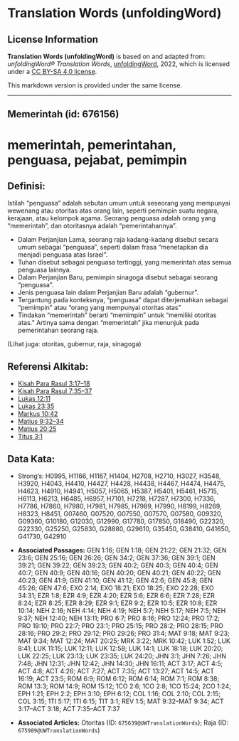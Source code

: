 # Translation Words (unfoldingWord)

## License Information

**Translation Words (unfoldingWord)** is based on and adapted from: _unfoldingWord® Translation Words_, [unfoldingWord](https://unfoldingword.org/utw), 2022, which is licensed under a [CC BY-SA 4.0 license](https://creativecommons.org/licenses/by-sa/4.0/legalcode.en).

This markdown version is provided under the same license.



--------------------------------

## Memerintah (id: 676156)

memerintah, pemerintahan, penguasa, pejabat, pemimpin
=====================================================

Definisi:
---------

Istilah “penguasa” adalah sebutan umum untuk seseorang yang mempunyai wewenang atau otoritas atas orang lain, seperti pemimpin suatu negara, kerajaan, atau kelompok agama. Seorang penguasa adalah orang yang “memerintah”, dan otoritasnya adalah “pemerintahannya”.

* Dalam Perjanjian Lama, seorang raja kadang\-kadang disebut secara umum sebagai “penguasa”, seperti dalam frasa “menetapkan dia menjadi penguasa atas Israel”.
* Tuhan disebut sebagai penguasa tertinggi, yang memerintah atas semua penguasa lainnya.
* Dalam Perjanjian Baru, pemimpin sinagoga disebut sebagai seorang “penguasa”.
* Jenis penguasa lain dalam Perjanjian Baru adalah “gubernur”.
* Tergantung pada konteksnya, “penguasa” dapat diterjemahkan sebagai “pemimpin” atau “orang yang mempunyai otoritas atas”
* Tindakan “memerintah” berarti “memimpin” untuk “memiliki otoritas atas.” Artinya sama dengan “memerintah” jika menunjuk pada pemerintahan seorang raja.

(Lihat juga: otoritas, gubernur, raja, sinagoga)

Referensi Alkitab:
------------------

* [Kisah Para Rasul 3:17–18](https://ref.ly/Acts0:0)
* [Kisah Para Rasul 7:35–37](https://ref.ly/Acts0:0)
* [Lukas 12:11](https://ref.ly/Luke12:11)
* [Lukas 23:35](https://ref.ly/Luke23:35)
* [Markus 10:42](https://ref.ly/Mark10:42)
* [Matius 9:32–34](https://ref.ly/Matt9:32-Matt9:34)
* [Matius 20:25](https://ref.ly/Matt20:25)
* [Titus 3:1](https://ref.ly/Titus3:1)

Data Kata:
----------

* Strong’s: H0995, H1166, H1167, H1404, H2708, H2710, H3027, H3548, H3920, H4043, H4410, H4427, H4428, H4438, H4467, H4474, H4475, H4623, H4910, H4941, H5057, H5065, H5387, H5401, H5461, H5715, H6113, H6213, H6485, H6957, H7101, H7218, H7287, H7300, H7336, H7786, H7860, H7980, H7981, H7985, H7989, H7990, H8199, H8269, H8323, H8451, G07460, G07520, G07550, G07570, G07580, G09320, G09360, G10180, G12030, G12990, G17780, G17850, G18490, G22320, G22330, G25250, G25830, G28880, G29610, G35450, G38410, G41650, G41730, G42910

* **Associated Passages:** GEN 1:16; GEN 1:18; GEN 21:22; GEN 21:32; GEN 23:6; GEN 25:16; GEN 26:26; GEN 34:2; GEN 37:36; GEN 39:1; GEN 39:21; GEN 39:22; GEN 39:23; GEN 40:2; GEN 40:3; GEN 40:4; GEN 40:7; GEN 40:9; GEN 40:16; GEN 40:20; GEN 40:21; GEN 40:22; GEN 40:23; GEN 41:9; GEN 41:10; GEN 41:12; GEN 42:6; GEN 45:8; GEN 45:26; GEN 47:6; EXO 2:14; EXO 18:21; EXO 18:25; EXO 22:28; EXO 34:31; EZR 1:8; EZR 4:9; EZR 4:20; EZR 5:6; EZR 6:6; EZR 7:28; EZR 8:24; EZR 8:25; EZR 8:29; EZR 9:1; EZR 9:2; EZR 10:5; EZR 10:8; EZR 10:14; NEH 2:16; NEH 4:14; NEH 4:19; NEH 5:7; NEH 5:17; NEH 7:5; NEH 9:37; NEH 12:40; NEH 13:11; PRO 6:7; PRO 8:16; PRO 12:24; PRO 17:2; PRO 19:10; PRO 22:7; PRO 23:1; PRO 25:15; PRO 28:2; PRO 28:15; PRO 28:16; PRO 29:2; PRO 29:12; PRO 29:26; PRO 31:4; MAT 9:18; MAT 9:23; MAT 9:34; MAT 12:24; MAT 20:25; MRK 3:22; MRK 10:42; LUK 1:52; LUK 8:41; LUK 11:15; LUK 12:11; LUK 12:58; LUK 14:1; LUK 18:18; LUK 20:20; LUK 22:25; LUK 23:13; LUK 23:35; LUK 24:20; JHN 3:1; JHN 7:26; JHN 7:48; JHN 12:31; JHN 12:42; JHN 14:30; JHN 16:11; ACT 3:17; ACT 4:5; ACT 4:8; ACT 4:26; ACT 7:27; ACT 7:35; ACT 13:27; ACT 14:5; ACT 16:19; ACT 23:5; ROM 6:9; ROM 6:12; ROM 6:14; ROM 7:1; ROM 8:38; ROM 13:3; ROM 14:9; ROM 15:12; 1CO 2:6; 1CO 2:8; 1CO 15:24; 2CO 1:24; EPH 1:21; EPH 2:2; EPH 3:10; EPH 6:12; COL 1:16; COL 2:10; COL 2:15; COL 3:15; 1TI 5:17; 1TI 6:15; TIT 3:1; REV 1:5; MAT 9:32–MAT 9:34; ACT 3:17–ACT 3:18; ACT 7:35–ACT 7:37
* **Associated Articles:** Otoritas (ID: `675639@UWTranslationWords`); Raja (ID: `675989@UWTranslationWords`)

